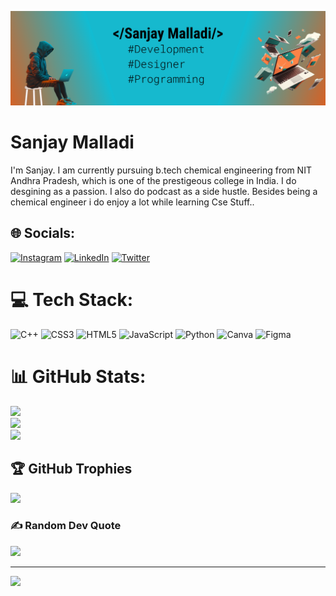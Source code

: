![Desgin and Developer](https://github.com/sanjaymalladi/sanjaymalladi/blob/main/baner%20final.png)

# Sanjay Malladi
<p allign="left">I'm Sanjay. I am currently pursuing b.tech chemical engineering from NIT Andhra Pradesh, which is one of the prestigeous college in India. I do desgining as a passion. I also do podcast as a side hustle. Besides being a chemical engineer i do enjoy a lot while learning Cse Stuff..<p>

## 🌐 Socials:
[![Instagram](https://img.shields.io/badge/Instagram-%23E4405F.svg?logo=Instagram&logoColor=white)](https://instagram.com/mrsanjaymalladi) [![LinkedIn](https://img.shields.io/badge/LinkedIn-%230077B5.svg?logo=linkedin&logoColor=white)](https://linkedin.com/in/sanjaymalladi) [![Twitter](https://img.shields.io/badge/Twitter-%231DA1F2.svg?logo=Twitter&logoColor=white)](https://twitter.com/sanjaymalladi) 

# 💻 Tech Stack:
![C++](https://img.shields.io/badge/c++-%2300599C.svg?style=for-the-badge&logo=c%2B%2B&logoColor=white) ![CSS3](https://img.shields.io/badge/css3-%231572B6.svg?style=for-the-badge&logo=css3&logoColor=white) ![HTML5](https://img.shields.io/badge/html5-%23E34F26.svg?style=for-the-badge&logo=html5&logoColor=white) ![JavaScript](https://img.shields.io/badge/javascript-%23323330.svg?style=for-the-badge&logo=javascript&logoColor=%23F7DF1E) ![Python](https://img.shields.io/badge/python-3670A0?style=for-the-badge&logo=python&logoColor=ffdd54) ![Canva](https://img.shields.io/badge/Canva-%2300C4CC.svg?style=for-the-badge&logo=Canva&logoColor=white) 	![Figma](https://img.shields.io/badge/figma-%23F24E1E.svg?style=for-the-badge&logo=figma&logoColor=white)
# 📊 GitHub Stats:
![](https://github-readme-stats.vercel.app/api?username=sanjaymalladi&theme=radical&hide_border=true&include_all_commits=true&count_private=true)<br/>
![](https://github-readme-streak-stats.herokuapp.com/?user=sanjaymalladi&theme=radical&hide_border=true)<br/>
![](https://github-readme-stats.vercel.app/api/top-langs/?username=sanjaymalladi&theme=radical&hide_border=true&include_all_commits=true&count_private=true&layout=compact)

## 🏆 GitHub Trophies
![](https://github-profile-trophy.vercel.app/?username=sanjaymalladi&theme=radical&no-frame=true&no-bg=false&margin-w=4)

### ✍️ Random Dev Quote
![](https://quotes-github-readme.vercel.app/api?type=horizontal&theme=radical)

---
[![](https://visitcount.itsvg.in/api?id=sanjaymalladi&icon=0&color=11)](https://visitcount.itsvg.in)

